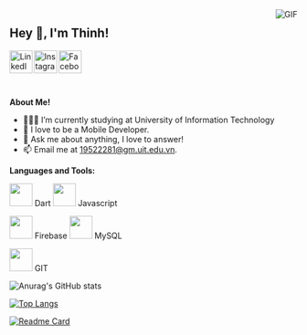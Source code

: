 <img align="right" alt="GIF" src="https://media.giphy.com/media/Cmr1OMJ2FN0B2/giphy.gif" />
<h2 title="hehehe"> Hey 👋, I'm Thinh!</h2>

<a href="https://www.linkedin.com/in/thinhhja2001/">
  <img align="left" alt="LinkedIn" width="40px" src="https://img.icons8.com/color/48/undefined/linkedin-circled--v1.png" />
</a>
<a href="https://www.instagram.com/thinhhja2001/">
  <img align="left" alt="Instagram" width="40px" src="https://img.icons8.com/fluency/48/undefined/instagram-new.png" />
</a>
<a href="https://twitter.com/TitanWithKagune">
  <img align="left" alt="Facebook" width="40px" src="https://img.icons8.com/color/48/undefined/facebook-new.png" />
</a>




<br />
<br />

<br />
<br />
 



**About Me!**

- 👨🏽‍💻 I’m currently studying at University of Information Technology
- 🌱 I love to be a Mobile Developer. 
- 💬 Ask me about anything, I love to answer!
- 📫 Email me at [19522281@gm.uit.edu.vn](mailto:19522281@gm.uit.edu.vn).



**Languages and Tools:**  


<code><img height="40" src="https://img.icons8.com/color/48/undefined/dart.png"></code> Dart
<code><img height="40" src="https://img.icons8.com/color/48/undefined/javascript--v1.png"></code> Javascript

<code><img height="40" src="https://img.icons8.com/color/48/undefined/firebase.png"></code> Firebase
<code><img height="40" src="https://img.icons8.com/color/48/undefined/mysql-logo.png"></code> MySQL

<code><img height="40" src="https://img.icons8.com/color/48/undefined/git.png"></code> GIT


![Anurag's GitHub stats](https://github-readme-stats.vercel.app/api?username=thinhhja2001&theme=cobalt&show_icons=true)

[![Top Langs](https://github-readme-stats.vercel.app/api/top-langs/?username=thinhhja2001&theme=cobalt)](https://github.com/anuraghazra/github-readme-stats)

[![Readme Card](https://github-readme-stats.vercel.app/api/pin/?username=thinhhja2001&repo=musix&theme=cobalt)](https://github.com/anuraghazra/github-readme-stats)
